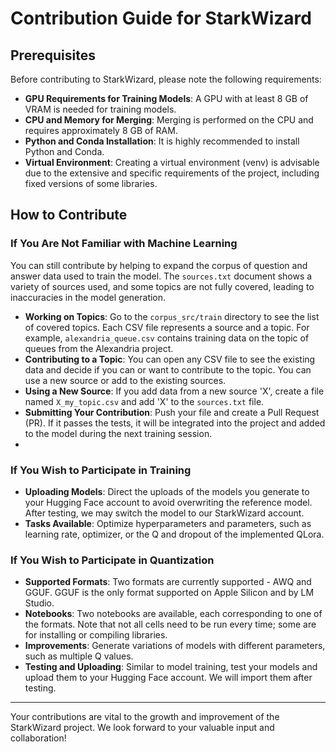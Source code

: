 # Contribution Guide for StarkWizard

## Prerequisites

Before contributing to StarkWizard, please note the following requirements:

- **GPU Requirements for Training Models**: A GPU with at least 8 GB of VRAM is needed for training models.
- **CPU and Memory for Merging**: Merging is performed on the CPU and requires approximately 8 GB of RAM.
- **Python and Conda Installation**: It is highly recommended to install Python and Conda. 
- **Virtual Environment**: Creating a virtual environment (venv) is advisable due to the extensive and specific requirements of the project, including fixed versions of some libraries.

## How to Contribute

### If You Are Not Familiar with Machine Learning

You can still contribute by helping to expand the corpus of question and answer data used to train the model. The `sources.txt` document shows a variety of sources used, and some topics are not fully covered, leading to inaccuracies in the model generation.

- **Working on Topics**: Go to the `corpus_src/train` directory to see the list of covered topics. Each CSV file represents a source and a topic. For example, `alexandria_queue.csv` contains training data on the topic of queues from the Alexandria project.
- **Contributing to a Topic**: You can open any CSV file to see the existing data and decide if you can or want to contribute to the topic. You can use a new source or add to the existing sources.
- **Using a New Source**: If you add data from a new source 'X', create a file named `X_my_topic.csv` and add 'X' to the `sources.txt` file.
- **Submitting Your Contribution**: Push your file and create a Pull Request (PR). If it passes the tests, it will be integrated into the project and added to the model during the next training session.
- 

### If You Wish to Participate in Training

- **Uploading Models**: Direct the uploads of the models you generate to your Hugging Face account to avoid overwriting the reference model. After testing, we may switch the model to our StarkWizard account.
- **Tasks Available**: Optimize hyperparameters and parameters, such as learning rate, optimizer, or the Q and dropout of the implemented QLora.
  
  

### If You Wish to Participate in Quantization

- **Supported Formats**: Two formats are currently supported - AWQ and GGUF. GGUF is the only format supported on Apple Silicon and by LM Studio.
- **Notebooks**: Two notebooks are available, each corresponding to one of the formats. Note that not all cells need to be run every time; some are for installing or compiling libraries.
- **Improvements**: Generate variations of models with different parameters, such as multiple Q values. 
- **Testing and Uploading**: Similar to model training, test your models and upload them to your Hugging Face account. We will import them after testing.

---

Your contributions are vital to the growth and improvement of the StarkWizard project. We look forward to your valuable input and collaboration!
